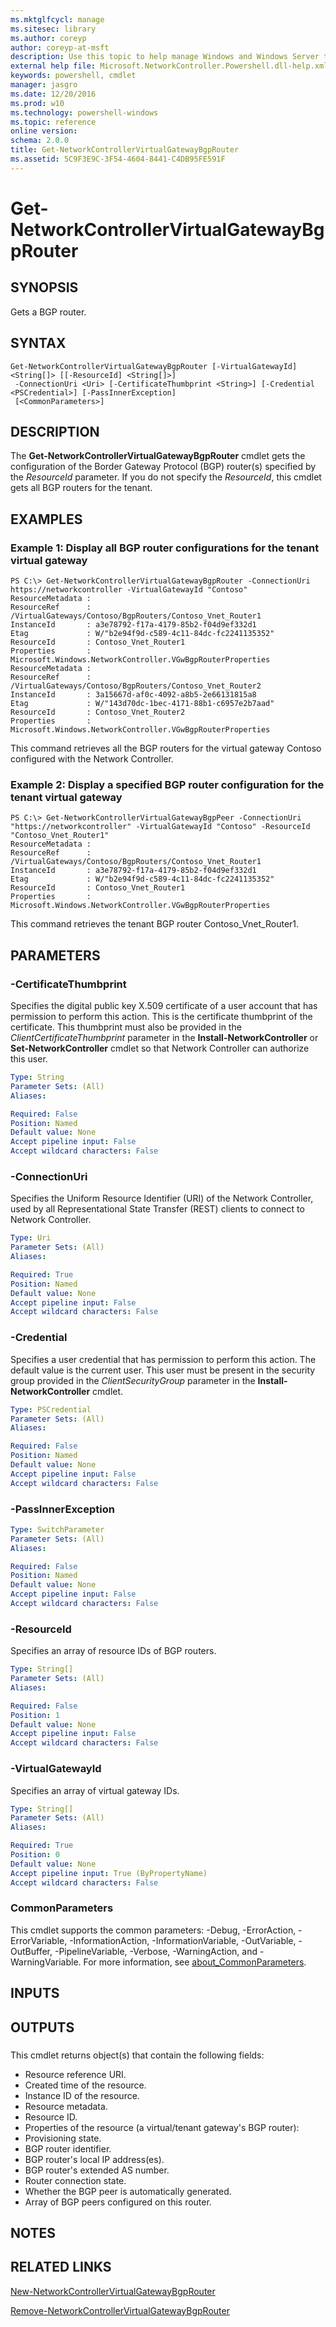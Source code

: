 ```yaml
---
ms.mktglfcycl: manage
ms.sitesec: library
ms.author: coreyp
author: coreyp-at-msft
description: Use this topic to help manage Windows and Windows Server technologies with Windows PowerShell.
external help file: Microsoft.NetworkController.Powershell.dll-help.xml
keywords: powershell, cmdlet
manager: jasgro
ms.date: 12/20/2016
ms.prod: w10
ms.technology: powershell-windows
ms.topic: reference
online version: 
schema: 2.0.0
title: Get-NetworkControllerVirtualGatewayBgpRouter
ms.assetid: 5C9F3E9C-3F54-4604-8441-C4DB95FE591F
---
```


# Get-NetworkControllerVirtualGatewayBgpRouter

## SYNOPSIS
Gets a BGP router.

## SYNTAX

```
Get-NetworkControllerVirtualGatewayBgpRouter [-VirtualGatewayId] <String[]> [[-ResourceId] <String[]>]
 -ConnectionUri <Uri> [-CertificateThumbprint <String>] [-Credential <PSCredential>] [-PassInnerException]
 [<CommonParameters>]
```

## DESCRIPTION
The **Get-NetworkControllerVirtualGatewayBgpRouter** cmdlet gets the configuration of the Border Gateway Protocol (BGP) router(s) specified by the *ResourceId* parameter.
If you do not specify the *ResourceId*, this cmdlet gets all BGP routers for the tenant.

## EXAMPLES

### Example 1: Display all BGP router configurations for the tenant virtual gateway
```
PS C:\> Get-NetworkControllerVirtualGatewayBgpRouter -ConnectionUri https://networkcontroller -VirtualGatewayId "Contoso"
ResourceMetadata : 
ResourceRef      : /VirtualGateways/Contoso/BgpRouters/Contoso_Vnet_Router1
InstanceId       : a3e78792-f17a-4179-85b2-f04d9ef332d1
Etag             : W/"b2e94f9d-c589-4c11-84dc-fc2241135352"
ResourceId       : Contoso_Vnet_Router1
Properties       : Microsoft.Windows.NetworkController.VGwBgpRouterProperties
ResourceMetadata : 
ResourceRef      : /VirtualGateways/Contoso/BgpRouters/Contoso_Vnet_Router2
InstanceId       : 3a15667d-af0c-4092-a8b5-2e66131815a8
Etag             : W/"143d70dc-1bec-4171-88b1-c6957e2b7aad"
ResourceId       : Contoso_Vnet_Router2
Properties       : Microsoft.Windows.NetworkController.VGwBgpRouterProperties
```

This command retrieves all the BGP routers for the virtual gateway Contoso configured with the Network Controller.

### Example 2: Display a specified BGP router configuration for the tenant virtual gateway
```
PS C:\> Get-NetworkControllerVirtualGatewayBgpPeer -ConnectionUri "https://networkcontroller" -VirtualGatewayId "Contoso" -ResourceId "Contoso_Vnet_Router1"
ResourceMetadata : 
ResourceRef      : /VirtualGateways/Contoso/BgpRouters/Contoso_Vnet_Router1
InstanceId       : a3e78792-f17a-4179-85b2-f04d9ef332d1
Etag             : W/"b2e94f9d-c589-4c11-84dc-fc2241135352"
ResourceId       : Contoso_Vnet_Router1
Properties       : Microsoft.Windows.NetworkController.VGwBgpRouterProperties
```

This command retrieves the tenant BGP router Contoso_Vnet_Router1.

## PARAMETERS

### -CertificateThumbprint
Specifies the digital public key X.509 certificate of a user account that has permission to perform this action.
This is the certificate thumbprint of the certificate.
This thumbprint must also be provided in the *ClientCertificateThumbprint* parameter in the **Install-NetworkController** or **Set-NetworkController** cmdlet so that Network Controller can authorize this user.

```yaml
Type: String
Parameter Sets: (All)
Aliases: 

Required: False
Position: Named
Default value: None
Accept pipeline input: False
Accept wildcard characters: False
```

### -ConnectionUri
Specifies the Uniform Resource Identifier (URI) of the Network Controller, used by all Representational State Transfer (REST) clients to connect to Network Controller.

```yaml
Type: Uri
Parameter Sets: (All)
Aliases: 

Required: True
Position: Named
Default value: None
Accept pipeline input: False
Accept wildcard characters: False
```

### -Credential
Specifies a user credential that has permission to perform this action.
The default value is the current user.
This user must be present in the security group provided in the *ClientSecurityGroup* parameter in the **Install-NetworkController** cmdlet.

```yaml
Type: PSCredential
Parameter Sets: (All)
Aliases: 

Required: False
Position: Named
Default value: None
Accept pipeline input: False
Accept wildcard characters: False
```

### -PassInnerException


```yaml
Type: SwitchParameter
Parameter Sets: (All)
Aliases: 

Required: False
Position: Named
Default value: None
Accept pipeline input: False
Accept wildcard characters: False
```

### -ResourceId
Specifies an array of resource IDs of BGP routers.

```yaml
Type: String[]
Parameter Sets: (All)
Aliases: 

Required: False
Position: 1
Default value: None
Accept pipeline input: False
Accept wildcard characters: False
```

### -VirtualGatewayId
Specifies an array of virtual gateway IDs.

```yaml
Type: String[]
Parameter Sets: (All)
Aliases: 

Required: True
Position: 0
Default value: None
Accept pipeline input: True (ByPropertyName)
Accept wildcard characters: False
```

### CommonParameters
This cmdlet supports the common parameters: -Debug, -ErrorAction, -ErrorVariable, -InformationAction, -InformationVariable, -OutVariable, -OutBuffer, -PipelineVariable, -Verbose, -WarningAction, and -WarningVariable. For more information, see [about_CommonParameters](http://go.microsoft.com/fwlink/?LinkID=113216).

## INPUTS

## OUTPUTS

###  
This cmdlet returns object(s) that contain the following fields: 

- Resource reference URI.
- Created time of the resource.
- Instance ID of the resource.
- Resource metadata.
- Resource ID.
- Properties of the resource (a virtual/tenant gateway's BGP router): 
 - Provisioning state.
 - BGP router identifier.
 - BGP router's local IP address(es). 
 - BGP router's extended AS number.
 - Router connection state. 
 - Whether the BGP peer is automatically generated. 
 - Array of BGP peers configured on this router.

## NOTES

## RELATED LINKS

[New-NetworkControllerVirtualGatewayBgpRouter](./New-NetworkControllerVirtualGatewayBgpRouter.md)

[Remove-NetworkControllerVirtualGatewayBgpRouter](./Remove-NetworkControllerVirtualGatewayBgpRouter.md)

